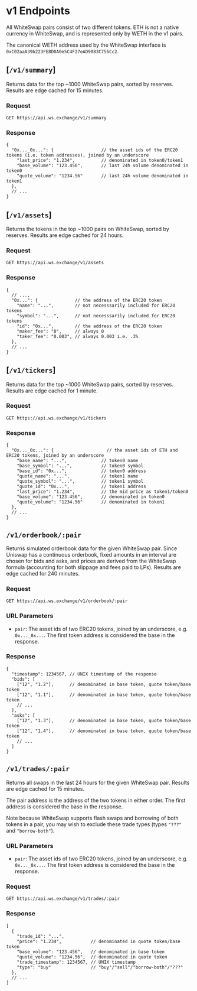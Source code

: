 # v1 Endpoints

All WhiteSwap pairs consist of two different tokens. ETH is not a native currency in WhiteSwap, and is represented
only by WETH in the v1 pairs. 

The canonical WETH address used by the WhiteSwap interface is `0xC02aaA39b223FE8D0A0e5C4F27eAD9083C756Cc2`. 

## [`/v1/summary`]

Returns data for the top ~1000 WhiteSwap pairs, sorted by reserves. 
Results are edge cached for 15 minutes.

### Request

`GET https://api.ws.exchange/v1/summary`

### Response

```json5
{
  "0x..._0x...": {                  // the asset ids of the ERC20 tokens (i.e. token addresses), joined by an underscore
    "last_price": "1.234",          // denominated in token0/token1
    "base_volume": "123.456",       // last 24h volume denominated in token0
    "quote_volume": "1234.56"       // last 24h volume denominated in token1
  },
  // ...
}
```

## [`/v1/assets`]

Returns the tokens in the top ~1000 pairs on WhiteSwap, sorted by reserves. 
Results are edge cached for 24 hours.

### Request

`GET https://api.ws.exchange/v1/assets`

### Response

```json5
{
  // ...,
  "0x...": {              // the address of the ERC20 token
    "name": "...",        // not necesssarily included for ERC20 tokens
    "symbol": "...",      // not necesssarily included for ERC20 tokens
    "id": "0x...",        // the address of the ERC20 token
    "maker_fee": "0",     // always 0
    "taker_fee": "0.003", // always 0.003 i.e. .3%
  },
  // ...
}
```

## [`/v1/tickers`]
Returns data for the top ~1000 WhiteSwap pairs, sorted by reserves.
Results are edge cached for 1 minute.

### Request

`GET https://api.ws.exchange/v1/tickers`

### Response

```json5
{
  "0x..._0x...": {                    // the asset ids of ETH and ERC20 tokens, joined by an underscore
    "base_name": "...",             // token0 name
    "base_symbol": "...",           // token0 symbol
    "base_id": "0x...",             // token0 address
    "quote_name": "...",            // token1 name
    "quote_symbol": "...",          // token1 symbol
    "quote_id": "0x...",            // token1 address
    "last_price": "1.234",          // the mid price as token1/token0
    "base_volume": "123.456",       // denominated in token0
    "quote_volume": "1234.56"       // denominated in token1
  },
  // ...
}
```

## `/v1/orderbook/:pair`

Returns simulated orderbook data for the given WhiteSwap pair.
Since Uniswap has a continuous orderbook, fixed amounts in an interval are chosen for bids and asks, 
and prices are derived from the WhiteSwap formula (accounting for both slippage and fees paid to LPs). 
Results are edge cached for 240 minutes.

### Request

`GET https://api.ws.exchange/v1/orderbook/:pair`

### URL Parameters

- `pair`: The asset ids of two ERC20 tokens, joined by an underscore, e.g. `0x..._0x...`. The first token address is considered the base in the response.

### Response

```json5
{
  "timestamp": 1234567, // UNIX timestamp of the response
  "bids": [
    ["12", "1.2"],      // denominated in base token, quote token/base token
    ["12", "1.1"],      // denominated in base token, quote token/base token
    // ...
  ],
  "asks": [
    ["12", "1.3"],      // denominated in base token, quote token/base token
    ["12", "1.4"],      // denominated in base token, quote token/base token
    // ...
  ]
}
```

## `/v1/trades/:pair`

Returns all swaps in the last 24 hours for the given WhiteSwap pair. 
Results are edge cached for 15 minutes.

The pair address is the address of the two tokens in either order.
The first address is considered the base in the response.

Note because WhiteSwap supports flash swaps and borrowing of both tokens in a pair, you may wish to exclude these 
trade types (types `"???"` and `"borrow-both"`).

### URL Parameters

- `pair`: The asset ids of two ERC20 tokens, joined by an underscore, e.g. `0x..._0x...`. The first token address is considered the base in the response.

### Request

`GET https://api.ws.exchange/v1/trades/:pair`

### Response

```json5
[
  {
    "trade_id": "...",
    "price": "1.234",           // denominated in quote token/base token
    "base_volume": "123.456",   // denominated in base token
    "quote_volume": "1234.56",  // denominated in quote token
    "trade_timestamp": 1234567, // UNIX timestamp
    "type": "buy"               // "buy"/"sell"/"borrow-both"/"???" 
  },
  // ...
]
```
